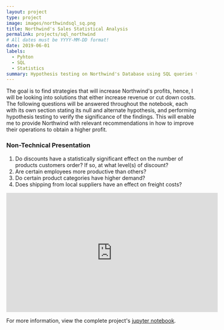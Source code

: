 ```yaml
---
layout: project
type: project
image: images/northwindsql_sq.png
title: Northwind's Sales Statistical Analysis
permalink: projects/sql_northwind
# All dates must be YYYY-MM-DD format!
date: 2019-06-01
labels:
  - Pyhton
  - SQL
  - Statistics
summary: Hypothesis testing on Northwind's Database using SQL queries to obtain Business intelligence.
---
```


The goal is to find strategies that will increase Northwind's profits, hence, I will be looking into solutions that either increase revenue or cut down costs. The following questions will be answered throughout the notebook, each with its own section stating its null and alternate hypothesis, and performing hypothesis testing to verify the significance of the findings. This will enable me to provide Northwind with relevant recommendations in how to improve their operations to obtain a higher profit.
<h3>Non-Technical Presentation</h3>
<ol><li>Do discounts have a statistically significant effect on the number of products customers order? If so, at what level(s) of discount?</li>
<li>Are certain employees more productive than others?</li>
<li>Do certain product categories have higher demand?</li>
<li>Does shipping from local suppliers have an effect on freight costs?</li></ol>

<iframe width="560" height="315" src="https://www.youtube.com/embed/5QU1P7MvIjU" frameborder="0" allow="accelerometer; autoplay; encrypted-media; gyroscope; picture-in-picture" allowfullscreen></iframe>

For more information, view the complete project's [jupyter notebook](https://github.com/feraguilari/dsc-1-final-project-online-ds-pt-021119/blob/master/student.ipynb).
